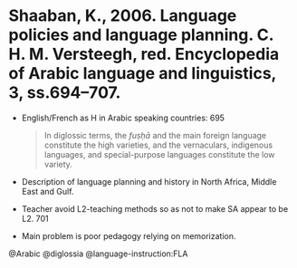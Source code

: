 # Shaaban, K., 2006. Language policies and language planning.  C. H. M. Versteegh, red. Encyclopedia of Arabic language and linguistics, 3, ss.694–707.

- English/French as H in Arabic speaking countries: 695

  > In diglossic terms, the *fuṣḥā* and the main foreign language constitute the high varieties, and the vernaculars, indigenous languages, and special-purpose languages constitute the low variety.

- Description of language planning and history in North Africa, Middle East and Gulf.

- Teacher avoid L2-teaching methods so as not to make SA appear to be L2. 701

- Main problem is poor pedagogy relying on memorization. 

@Arabic
@diglossia
@language-instruction:FLA
